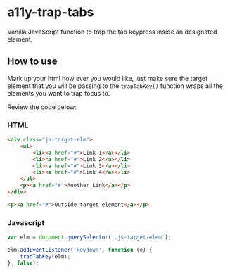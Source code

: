 # a11y-trap-tabs
Vanilla JavaScript function to trap the tab keypress inside an designated element.
## How to use
Mark up your html how ever you would like, just make sure the target element that you will be passing to the `trapTabKey()` function wraps all the elements you want to trap focus to.

Review the code below:

### HTML
```html 
<div class="js-target-elm">
    <ul>
	    <li><a href="#">Link 1</a></li>
	    <li><a href="#">Link 2</a></li>
	    <li><a href="#">Link 3</a></li>
	    <li><a href="#">Link 4</a></li>
    </ul>
    <p><a href="#">Another Link</a></p>
</div>

<p><a href="#">Outside target element</a></p>
```

### Javascript
```javascript
var elm = document.querySelector('.js-target-elem');

elm.addEventListener('keydown', function (e) {
    trapTabKey(elm);
}, false);
```
